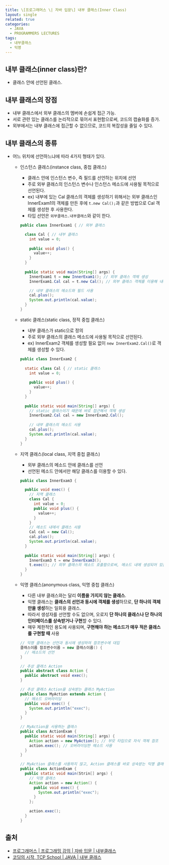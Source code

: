 ```yaml
---
title: \[프로그래머스 \| 자바 입문\] 내부 클래스(Inner Class)
layout: single
related: true
categories:
  - JAVA
  - PROGRAMMERS LECTURES
tags:
  - 내부클래스
  - 익명
---
```


## 내부 클래스(inner class)란?
- 클래스 안에 선언된 클래스.

## 내부 클래스의 장점
- 내부 클래스에서 외부 클래스의 멤버에 손쉽게 접근 가능.
- 서로 관련 있는 클래스를 논리적으로 묶어서 표현함으로써, 코드의 캡슐화를 증가.
- 외부에서는 내부 클래스에 접근할 수 없으므로, 코드의 복잡성을 줄일 수 있다.

## 내부 클래스의 종류
- 어느 위치에 선언하느냐에 따라 4가지 형태가 있다.
  - 인스턴스 클래스(instance class, 중첩 클래스)
    - 클래스 안에 인스턴스 변수, 즉 필드를 선언하는 위치에 선언
    - 주로 외부 클래스의 인스턴스 변수나 인스턴스 메소드에 사용될 목적으로 선언된다.
    - ex) 내부에 있는 Cal 클래스의 객체를 생성하기 위해서는 외부 클래스인 InnerExam1의 객체를 만든 후에 `t.new Cal();`과 같은 방법으로 Cal 객체를 생성한 후 사용한다.
    - 타입 선언은 `외부클래스.내부클래스`와 같이 한다.
    
    ```java
    public class InnerExam1 { // 외부 클래스
    
      class Cal { // 내부 클래스
        int value = 0;
        
        public void plus() {
          value++;
        }
      }
      
      public static void main(String[] args) {
        InnerExam1 t = new InnerExam1(); // 외부 클래스 객체 생성
        InnerExam1.Cal cal = t.new Cal(); // 외부 클래스 객체를 이용해 내부 클래스 객체 생성

        // 내부 클래스의 메소드와 필드 사용
        cal.plus();
        System.out.println(cal.value);
      }
    }
    ```
    
  - static 클래스(static class, 정적 중첩 클래스)
    - 내부 클래스가 static으로 정의
    - 주로 외부 클래스의 클래스 메소드에 사용될 목적으로 선언된다.
    - ex) InnerExam2 객체를 생성할 필요 없이 `new InnerExam2.Cal()`로 객체를 생성할 수 있다.
    
    ```java
    public class InnerExam2 {
      
      static class Cal { // static 클래스
        int value = 0;
        
        public void plus() {
          value++;
        }
      }
      
      public static void main(String[] args) {
        // static 클래스이기 때문에 바로 접근해서 객체 생성
        InnerExam2.Cal cal = new InnerExam2.Cal();
        
        // 내부 클래스의 메소드 사용
        cal.plus();
        System.out.println(cal.value);
      }
    }
    ```
    
  - 지역 클래스(local class, 지역 중첩 클래스)
    - 외부 클래스의 메소드 안에 클래스를 선언
    - 선언된 메소드 안에서만 해당 클래스를 이용할 수 있다.
    
    ```java
    public class InnerExam3 {

      public void exec() {
        // 지역 클래스
        class Cal {
          int value = 0;
          public void plus() {
            value++;
          }
        }
        // 메소드 내에서 클래스 사용
        Cal cal = new Cal();
        cal.plus();
        System.out.println(cal.value);
      }
      
      public static void main(String[] args) {
        InnerExam3 t = enw InnerExam3();
        t.exec(); // 외부 클래스의 메소드 호출함으로써, 메소드 내에 생성되어 있는 클래스 이용
      }
    }
    ```
  
  - 익명 클래스(anonymous class, 익명 중첩 클래스)
    - 다른 내부 클래스와는 달리 **이름을 가지지 않는 클래스**.
    - 익명 클래스는 **클래스의 선언과 동시에 객체를 생성**하므로, **단 하나의 객체만을 생성**하는 일회용 클래스.
    - 따라서 생성자를 선언할 수도 없으며, 오로지 **단 하나의 클래스나 단 하나의 인터페이스를 상속받거나 구현**할 수 있다.
    - 매우 제한적인 용도에 사용되며, **구현해야 하는 메소드가 매우 적은 클래스를 구현할 때** 사용
    
    ```java
    // 익명 클래스는 선언과 동시에 생성하여 참조변수에 대입
    클래스이름 참조변수이름 = new 클래스이름() {
      // 메소드의 선언
    }
    ```
    
    ```java
    // 추상 클래스 Action
    public abstract class Action {
      public abstract void exec();
    }
    
    // 추상 클래스 Action을 상속받는 클래스 MyAction
    public class MyAction extends Action {
      // 메소드 오버라이딩
      public void exec() {
        System.out.println("exec");
      }
    }
    
    // MyAction을 사용하는 클래스
    public class ActionExam {
      public static void main(String[] args) {
        Action action = new MyAction(); // 부모 타입으로 자식 객체 참조
        action.exec(); // 오버라이딩한 메소드 사용
      }
    }
    
    // MyAction 클래스를 사용하지 않고, Action 클래스를 바로 상속받는 익명 클래스를 만들어서 사용
    public class ActionExam {
      public static void main(Strin[] args) {
        // 익명 클래스
        Action action = new Action() {
          public void exec() {
            System.out.println("exec");
          }
        };
        
        action.exec();
      }
    }
    
    ```

## 출처
- [프로그래머스 \| 프로그래밍 강의 \| 자바 입문 \| 내부클래스](https://programmers.co.kr/learn/courses/5/lessons/242)
- [코딩의 시작, TCP School \| JAVA \| 내부 클래스](https://www.tcpschool.com/java/java_usingClass_innerClass)
